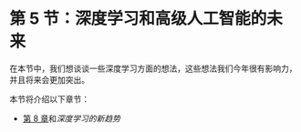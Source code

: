 # 第 5 节：深度学习和高级人工智能的未来

在本节中，我们想谈谈一些深度学习方面的想法，这些想法我们今年很有影响力，并且将来会更加突出。

本节将介绍以下章节：

*   [第 8 章](../Text/8.html)和*深度学习的新趋势*
